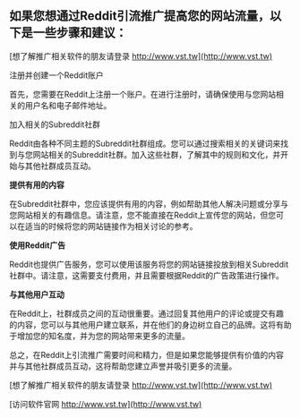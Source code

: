 ## **如果您想通过Reddit引流推广提高您的网站流量，以下是一些步骤和建议：**

[想了解推广相关软件的朋友请登录 http://www.vst.tw](http://www.vst.tw)

注册并创建一个Reddit账户

首先，您需要在Reddit上注册一个账户。在进行注册时，请确保使用与您网站相关的用户名和电子邮件地址。

加入相关的Subreddit社群

Reddit由各种不同主题的Subreddit社群组成。您可以通过搜索相关的关键词来找到与您网站相关的Subreddit社群。加入这些社群，了解其中的规则和文化，并开始与其他社群成员互动。

**提供有用的内容**

在Subreddit社群中，您应该提供有用的内容，例如帮助其他人解决问题或分享与您网站相关的有趣信息。请注意，您不能直接在Reddit上宣传您的网站，但您可以在适当的时候将您的网站链接作为相关讨论的参考。

**使用Reddit广告**

Reddit也提供广告服务，您可以使用该服务将您的网站链接投放到相关Subreddit社群中。请注意，这需要支付费用，并且需要根据Reddit的广告政策进行操作。

**与其他用户互动**

在Reddit上，社群成员之间的互动很重要。通过回复其他用户的评论或提交有趣的内容，您可以与其他用户建立联系，并在他们的身边树立自己的品牌。这将有助于增加您的知名度，并为您的网站带来更多的流量。

总之，在Reddit上引流推广需要时间和精力，但是如果您能够提供有价值的内容并与其他社群成员互动，这将帮助您建立声誉并吸引更多的流量。

[想了解推广相关软件的朋友请登录 http://www.vst.tw](http://www.vst.tw)


[访问软件官网 http://www.vst.tw](http://www.vst.tw)
